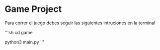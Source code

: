 # Game Project

Para correr el juego debes seguir las siguientes intruciones en la terminal

'''sh
cd game

python3 main.py
'''